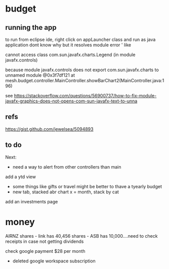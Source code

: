 # budget

## running the app
to run from eclipse ide, right click on appLauncher class and run as java application
dont know why but it resolves module error ' like

cannot access class com.sun.javafx.charts.Legend (in module javafx.controls) 

because module javafx.controls does not export com.sun.javafx.charts to unnamed module @0x3f7df121
	at mesh.budget.controller.MainController.showBarChart2(MainController.java:196)


see
https://stackoverflow.com/questions/56900737/how-to-fix-module-javafx-graphics-does-not-opens-com-sun-javafx-text-to-unna


## refs 
https://gist.github.com/jewelsea/5094893


## to do

Next:

 
- need a way to alert from other controllers than  main

add a ytd view
- some things like gifts or travel might be better to thave a tyearly budget
- new tab, stacked abr chart x = month, stack by cat

add an investments page


money
========

AIRNZ shares - link has 40,456 shares - ASB has 10,000....need to check receipts in case not getting dividends


check google payment $28 per month
- deleted google workspace subscription


